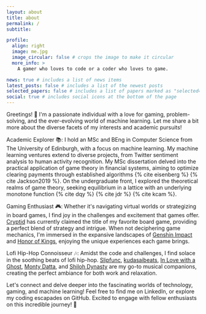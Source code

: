 ```yaml
---
layout: about
title: about
permalink: /
subtitle:

profile:
  align: right
  image: me.jpg
  image_circular: false # crops the image to make it circular
  more_info: >
    A gamer who loves to code or a coder who loves to game.

news: true # includes a list of news items
latest_posts: false # includes a list of the newest posts
selected_papers: false # includes a list of papers marked as "selected={true}"
social: true # includes social icons at the bottom of the page
---
```


Greetings! 👋 I'm a passionate individual with a love for gaming, problem-solving, and the ever-evolving world of machine learning. Let me share a bit more about the diverse facets of my interests and academic pursuits!


Academic Explorer 📚: I hold an MSc and BEng in Computer Science from The University of Edinburgh, with a focus on machine learning. My machine learning ventures extend to diverse projects, from Twitter sentiment analysis to human activity recognition. My MSc dissertation delved into the practical application of game theory in financial systems, aiming to optimize clearing payments through established algorithms {% cite eisenberg %} {% cite Jackson2019 %}. On the undergraduate front, I explored the theoretical realms of game theory, seeking equilibrium in a lattice with an underlying monotone function {% cite dqy %} {% cite jdr %} {% cite kcam %}.


Gaming Enthusiast 🎮: Whether it's navigating virtual worlds or strategizing in board games, I find joy in the challenges and excitement that games offer. [Cryptid](https://boardgamegeek.com/boardgame/246784/cryptid) has currently claimed the title of my favorite board game, providing a perfect blend of strategy and intrigue. When not deciphering game mechanics, I'm immersed in the expansive landscapes of [Genshin Impact](https://genshin.hoyoverse.com/) and [Honor of Kings](https://www.honorofkings.com/), enjoying the unique experiences each game brings.


Lofi Hip-Hop Connoisseur 🎶: Amidst the code and challenges, I find solace in the soothing beats of lofi hip-hop. [Slipfunc](https://soundcloud.com/pauli-niemi), [kudasaibeats](https://soundcloud.com/kudasaibeats), [In Love with a Ghost](https://soundcloud.com/in-love-with-a-ghost), [Monty Datta](https://soundcloud.com/montydatta), and [Shiloh Dynasty](https://soundcloud.com/shiloh-dynasty) are my go-to musical companions, creating the perfect ambiance for both work and relaxation.


Let's connect and delve deeper into the fascinating worlds of technology, gaming, and machine learning! Feel free to find me on LinkedIn, or explore my coding escapades on GitHub. Excited to engage with fellow enthusiasts on this incredible journey! 🚀

